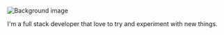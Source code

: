 ![Background image](https://github.com/elabi3/elabi3/blob/master/background.GIF)

I'm a full stack developer that love to try and experiment with new things.
